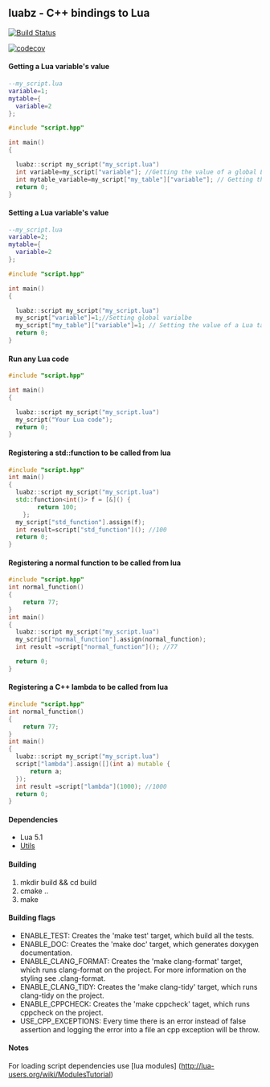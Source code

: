 ## luabz - C++ bindings to Lua
[![Build Status](https://travis-ci.org/blazgrom/LuaBz.svg?branch=master)](https://travis-ci.org/blazgrom/LuaBz)

[![codecov](https://codecov.io/gh/blazgrom/LuaBz/branch/master/graph/badge.svg)](https://codecov.io/gh/blazgrom/LuaBz)


#### Getting a Lua variable's value

```lua
--my_script.lua
variable=1;
mytable={
  variable=2
};
```
```cpp
#include "script.hpp"

int main()
{

  luabz::script my_script("my_script.lua")
  int variable=my_script["variable"]; //Getting the value of a global Lua variable
  int mytable_variable=my_script["my_table"]["variable"]; // Getting the value of a Lua table's field
  return 0;
}
```

#### Setting a Lua variable's value
```lua
--my_script.lua
variable=2;
mytable={
  variable=2
};
```

```cpp
#include "script.hpp"

int main()
{

  luabz::script my_script("my_script.lua")
  my_script["variable"]=1;//Setting global varialbe
  my_script["my_table"]["variable"]=1; // Setting the value of a Lua table's field
  return 0;
}
```

#### Run any Lua code
```cpp
#include "script.hpp"

int main()
{

  luabz::script my_script("my_script.lua")
  my_script("Your Lua code");
  return 0;
}
```

#### Registering a std::function to be called from lua
```cpp
#include "script.hpp"
int main()
{
  luabz::script my_script("my_script.lua")
  std::function<int()> f = [&]() {
        return 100;
    };
  my_script["std_function"].assign(f);
  int result=script["std_function"](); //100
  return 0;
}
```
#### Registering a normal function to be called from lua
```cpp
#include "script.hpp"
int normal_function()
{
    return 77;
}
int main()
{
  luabz::script my_script("my_script.lua")
  my_script["normal_function"].assign(normal_function);
  int result =script["normal_function"](); //77

  return 0;
}
```

#### Registering a C++ lambda to be called from lua
```cpp
#include "script.hpp"
int normal_function()
{
    return 77;
}
int main()
{
  luabz::script my_script("my_script.lua")
  script["lambda"].assign([](int a) mutable {
      return a;
  });
  int result =script["lambda"](1000); //1000
  return 0;
}
```
#### Dependencies
* Lua 5.1
* [Utils](https://github.com/blazgrom/Utils)
#### Building
1. mkdir build && cd build
2. cmake ..
3. make

#### Building flags
- ENABLE_TEST: Creates the 'make test' target, which build all the tests.
- ENABLE_DOC: Creates the 'make doc' target, which generates doxygen documentation.
- ENABLE_CLANG_FORMAT: Creates the 'make clang-format' target, which runs clang-format on the project. For more information on the styling see .clang-format.
- ENABLE_CLANG_TIDY: Creates the 'make clang-tidy' target, which runs clang-tidy on the project.
- ENABLE_CPPCHECK: Creates the 'make cppcheck' taget, which runs cppcheck on the project.
- USE_CPP_EXCEPTIONS: Every time there is an error instead of false assertion and logging the error into a file an cpp exception will be throw.


#### Notes
For  loading script dependencies use [lua modules] (http://lua-users.org/wiki/ModulesTutorial)

